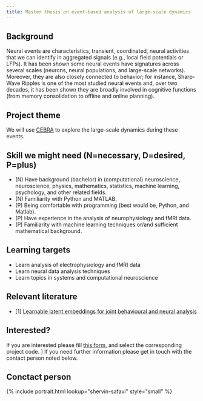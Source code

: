 ```yaml
---
title: Master thesis on event-based analysis of large-scale dynamics
---
```


## Background

Neural events are characteristics, transient, coordinated, neural activities that we can identify in aggregated signals (e.g., local field potentials or LFPs). It has been shown some neural events have signatures across several scales (neurons, neural populations, and large-scale networks). Moreover, they are also closely connected to behavior; for instance, Sharp-Wave Ripples is one of the most studied neural events and, over two decades, it has been shown they are broadly involved in cognitive functions (from memory consolidation to offline and online planning).

## Project theme

We will use [CEBRA](https://www.nature.com/articles/s41586-023-06031-6) to explore the large-scale dynamics during these events.

## Skill we might need (N=necessary, D=desired, P=plus)

- (N) Have background (bachelor) in (computational) neuroscience, neuroscience, physics, mathematics, statistics, machine learning, psychology, and other related fields.
- (N) Familiarity with Python and MATLAB.
- (P) Being comfortable with programming (best would be, Python, and Matlab).
- (P) Have experience in the analysis of neurophysiology and fMRI data.
- (P) Familiarity with machine learning techniques or/and sufficient mathematical background.

## Learning targets

- Learn analysis of electrophysiology and fMRI data
- Learn neural data analysis techniques
- Learn topics in systems and computational neuroscience


## Relevant literature

- [1] [Learnable latent embeddings for joint behavioural and neural analysis
](https://www.nature.com/articles/s41586-023-06031-6)

## Interested?

If you are interested please fill [this form](https://forms.gle/wGbSMoEdqBXBtaG3A), and select the corresponding project code. ]
If you need further information please get in touch with the contact person noted below.

## Conctact person

{%
include portrait.html
lookup="shervin-safavi"
style="small"
%}
